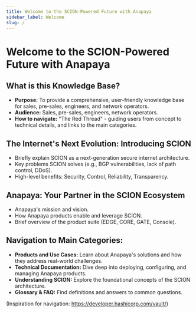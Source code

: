 ```yaml
---
title: Welcome to the SCION-Powered Future with Anapaya
sidebar_label: Welcome
slug: /
---
```


# Welcome to the SCION-Powered Future with Anapaya

## What is this Knowledge Base?

-   **Purpose:** To provide a comprehensive, user-friendly knowledge base for sales, pre-sales, engineers, and network operators.
-   **Audience:** Sales, pre-sales, engineers, network operators.
-   **How to navigate:** "The Red Thread" - guiding users from concept to technical details, and links to the main categories.

## The Internet's Next Evolution: Introducing SCION

-   Briefly explain SCION as a next-generation secure internet architecture.
-   Key problems SCION solves (e.g., BGP vulnerabilities, lack of path control, DDoS).
-   High-level benefits: Security, Control, Reliability, Transparency.

## Anapaya: Your Partner in the SCION Ecosystem

-   Anapaya's mission and vision.
-   How Anapaya products enable and leverage SCION.
-   Brief overview of the product suite (EDGE, CORE, GATE, Console).

## Navigation to Main Categories:

-   **Products and Use Cases:** Learn about Anapaya's solutions and how they address real-world challenges.
-   **Technical Documentation:** Dive deep into deploying, configuring, and managing Anapaya products.
-   **Understanding SCION:** Explore the foundational concepts of the SCION architecture.
-   **Glossary & FAQ:** Find definitions and answers to common questions.

(Inspiration for navigation: https://developer.hashicorp.com/vault/)

